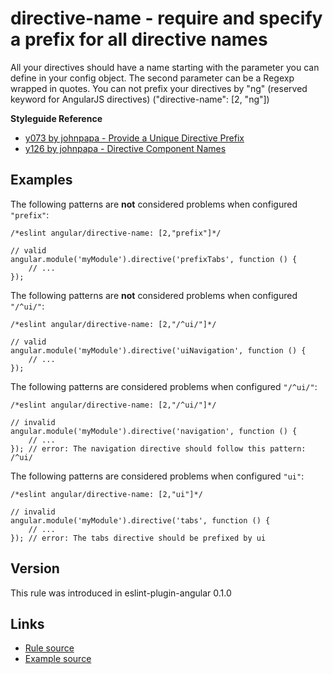 <!-- WARNING: Generated documentation. Edit docs and examples in the rule and examples file ('rules/directive-name.js', 'examples/directive-name.js'). -->

# directive-name - require and specify a prefix for all directive names

All your directives should have a name starting with the parameter you can define in your config object.
The second parameter can be a Regexp wrapped in quotes.
You can not prefix your directives by "ng" (reserved keyword for AngularJS directives) ("directive-name":  [2, "ng"])

**Styleguide Reference**

* [y073 by johnpapa - Provide a Unique Directive Prefix](https://github.com/johnpapa/angular-styleguide#style-y073)
* [y126 by johnpapa - Directive Component Names](https://github.com/johnpapa/angular-styleguide#style-y126)

## Examples

The following patterns are **not** considered problems when configured `"prefix"`:

    /*eslint angular/directive-name: [2,"prefix"]*/

    // valid
    angular.module('myModule').directive('prefixTabs', function () {
        // ...
    });

The following patterns are **not** considered problems when configured `"/^ui/"`:

    /*eslint angular/directive-name: [2,"/^ui/"]*/

    // valid
    angular.module('myModule').directive('uiNavigation', function () {
        // ...
    });

The following patterns are considered problems when configured `"/^ui/"`:

    /*eslint angular/directive-name: [2,"/^ui/"]*/

    // invalid
    angular.module('myModule').directive('navigation', function () {
        // ...
    }); // error: The navigation directive should follow this pattern: /^ui/

The following patterns are considered problems when configured `"ui"`:

    /*eslint angular/directive-name: [2,"ui"]*/

    // invalid
    angular.module('myModule').directive('tabs', function () {
        // ...
    }); // error: The tabs directive should be prefixed by ui

## Version

This rule was introduced in eslint-plugin-angular 0.1.0

## Links

* [Rule source](../rules/directive-name.js)
* [Example source](../examples/directive-name.js)
